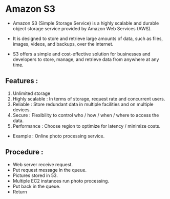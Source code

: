 # Amazon S3 

-   Amazon S3 (Simple Storage Service) is a highly scalable and durable object storage service provided by Amazon Web Services (AWS). 

-   It is designed to store and retrieve large amounts of data, such as files, images, videos, and backups, over the internet. 

-   S3 offers a simple and cost-effective solution for businesses and developers to store, manage, and retrieve data from anywhere at any time.

## Features :
1. Unlimited storage
2. Highly scalable : In terms of storage, request rate and concurrent users.
3. Reliable : Store redundant data in multiple facilities and on multiple devices.
4. Secure : Flexibility to control who / how / when / where to access the data.
5. Performance : Choose region to optimize for latency / minimize costs.
- Example : Online photo processing service.

## Procedure :
-  Web server receive request.
-  Put request message in the queue.
-  Pictures stored in 53.
-  Multiple EC2 instances run photo processing.
-  Put back in the queue.
-  Return
